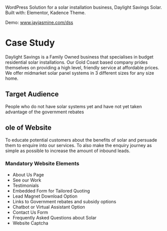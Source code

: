 WordPress Solution for a solar installation business, Daylight Savings Solar.
Built with: Elementor, Kadence Theme. 

Demo: www.jayjasmine.com/dss


# Case Study #
Daylight Savings is a Family Owned business that specialises in budget residential solar installations. Our Gold Coast based company prides themselves on providing a high level, friendly service at affordable prices. We offer midmarket solar panel systems in
3 different sizes for any size home.
## Target Audience ##
People who do not have solar systems yet and have not yet taken advantage of the government rebates
## ole of Website ##
To educate potential customers about the benefits of solar and persuade them to enquire into our services. To also make the enquiry journey as simple as possible to increase the amount of inbound leads.


### Mandatory Website Elements ###
- About Us Page
- See our Work
- Testimonials
- Embedded Form for Tailored Quoting
- Lead Magnet Download Option
- Links to Government rebates and subsidy options
- Chatbot or Virtual Assistant Option
- Contact Us Form
- Frequently Asked Questions about Solar
- Website Captcha
